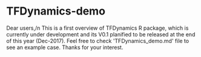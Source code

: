 # TFDynamics-demo
Dear users,/n
This is a first overview of TFDynamics R package, which is currently under development and its V0.1 planified to be released at the end of this year (Dec-2017). 
Feel free to check 'TFDynamics_demo.md' file to see an example case.
Thanks for your interest.
